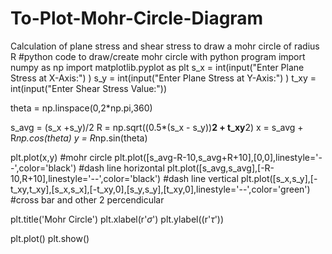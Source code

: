# To-Plot-Mohr-Circle-Diagram
Calculation of plane stress and shear stress to draw a mohr circle of radius R 
#python code to draw/create mohr circle with python program
import numpy as np
import matplotlib.pyplot as plt
s_x = int(input("Enter Plane Stress at X-Axis:") )
s_y = int(input("Enter Plane Stress at Y-Axis:") )
t_xy = int(input("Enter Shear Stress Value:"))

theta = np.linspace(0,2*np.pi,360)

s_avg = (s_x +s_y)/2
R = np.sqrt((0.5*(s_x - s_y))**2 + t_xy**2)
x = s_avg + R*np.cos(theta)
y = R*np.sin(theta)

plt.plot(x,y) #mohr circle
plt.plot([s_avg-R-10,s_avg+R+10],[0,0],linestyle='--',color='black') #dash line horizontal
plt.plot([s_avg,s_avg],[-R-10,R+10],linestyle='--',color='black') #dash line vertical
plt.plot([s_x,s_y],[-t_xy,t_xy],[s_x,s_x],[-t_xy,0],[s_y,s_y],[t_xy,0],linestyle='--',color='green') #cross bar and other 2 percendicular

plt.title('Mohr Circle')
plt.xlabel(r'$\sigma$')
plt.ylabel((r'$\tau$'))

plt.plot()
plt.show()
